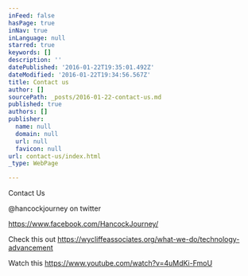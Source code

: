 ```yaml
---
inFeed: false
hasPage: true
inNav: true
inLanguage: null
starred: true
keywords: []
description: ''
datePublished: '2016-01-22T19:35:01.492Z'
dateModified: '2016-01-22T19:34:56.567Z'
title: Contact us
author: []
sourcePath: _posts/2016-01-22-contact-us.md
published: true
authors: []
publisher:
  name: null
  domain: null
  url: null
  favicon: null
url: contact-us/index.html
_type: WebPage

---
```

Contact Us

@hancockjourney on twitter

https://www.facebook.com/HancockJourney/ 

Check this out   https://wycliffeassociates.org/what-we-do/technology-advancement

Watch this   https://www.youtube.com/watch?v=4uMdKi-FmoU